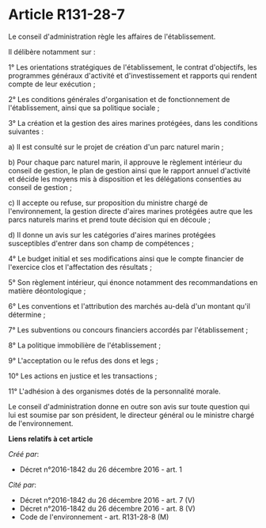 # Article R131-28-7

Le conseil d'administration règle les affaires de l'établissement.

Il délibère notamment sur :

1° Les orientations stratégiques de l'établissement, le contrat d'objectifs, les programmes généraux d'activité et
d'investissement et rapports qui rendent compte de leur exécution ;

2° Les conditions générales d'organisation et de fonctionnement de l'établissement, ainsi que sa politique sociale ;

3° La création et la gestion des aires marines protégées, dans les conditions suivantes :

a) Il est consulté sur le projet de création d'un parc naturel marin ;

b) Pour chaque parc naturel marin, il approuve le règlement intérieur du conseil de gestion, le plan de gestion ainsi que le
rapport annuel d'activité et décide les moyens mis à disposition et les délégations consenties au conseil de gestion ;

c) Il accepte ou refuse, sur proposition du ministre chargé de l'environnement, la gestion directe d'aires marines protégées
autre que les parcs naturels marins et prend toute décision qui en découle ;

d) Il donne un avis sur les catégories d'aires marines protégées susceptibles d'entrer dans son champ de compétences ;

4° Le budget initial et ses modifications ainsi que le compte financier de l'exercice clos et l'affectation des résultats ;

5° Son règlement intérieur, qui énonce notamment des recommandations en matière déontologique ;

6° Les conventions et l'attribution des marchés au-delà d'un montant qu'il détermine ;

7° Les subventions ou concours financiers accordés par l'établissement ;

8° La politique immobilière de l'établissement ;

9° L'acceptation ou le refus des dons et legs ;

10° Les actions en justice et les transactions ;

11° L'adhésion à des organismes dotés de la personnalité morale.

Le conseil d'administration donne en outre son avis sur toute question qui lui est soumise par son président, le directeur
général ou le ministre chargé de l'environnement.

**Liens relatifs à cet article**

_Créé par_:

  - Décret n°2016-1842 du 26 décembre 2016 - art. 1

_Cité par_:

  - Décret n°2016-1842 du 26 décembre 2016 - art. 7 (V)
  - Décret n°2016-1842 du 26 décembre 2016 - art. 8 (V)
  - Code de l'environnement - art. R131-28-8 (M)
